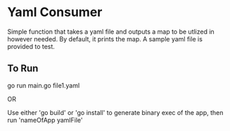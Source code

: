 # Yaml Consumer

Simple function that takes a yaml file and outputs a map to be utlized in however needed. By default, it prints the map. A sample yaml file is provided to test. 

## To Run

go run main.go file1.yaml

OR

Use either 'go build' or 'go install' to generate binary exec of the app, then run 'nameOfApp yamlFile' 
